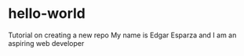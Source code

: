 # hello-world
Tutorial on creating a new repo
My name is Edgar Esparza and I am an aspiring web developer
